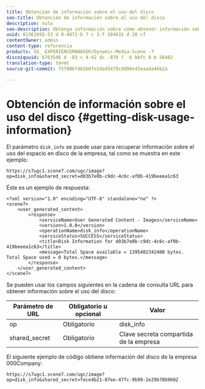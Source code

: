 ```yaml
---
title: Obtención de información sobre el uso del disco
seo-title: Obtención de información sobre el uso del disco
description: nulo
seo-description: Obtenga información sobre cómo obtener información sobre el uso del disco.
uuid: 01361693-53 d 0-4072-b 7 c 3-f 284631 d 28 cf
contentOwner: admin
content-type: referencia
products: SG_ EXPERIENCEMANAGER/Dynamic-Media-Scene -7
discoiquuid: 6763546 d -83 c 4-42 dc -879 f -6 bbfc 8 b 56482
translation-type: tm+mt
source-git-commit: 75f006fd81b0fe2dad5479cdd98e45eaada46b2a

---
```



# Obtención de información sobre el uso del disco {#getting-disk-usage-information}

El parámetro `disk_info` se puede usar para recuperar información sobre el uso del espacio en disco de la empresa, tal como se muestra en este ejemplo:

```as3
https://s7ugc1.scene7.com/ugc/image?op=disk_info&shared_secret=d03b7e0b-c9dc-4c6c-af0b-419beeea1c63
```

Éste es un ejemplo de respuesta:

```as3
<?xml version="1.0" encoding="UTF-8" standalone="no" ?> 
<scene7> 
    <user_generated_content> 
        <response> 
            <serviceName>User Generated Content - Images</serviceName> 
            <version>1.0.0</version> 
            <operationName>disk_info</operationName> 
            <serviceStatus>SUCCESS</serviceStatus> 
            <title>Disk Information for d03b7e0b-c9dc-4c6c-af0b-419beeea1c63</title> 
            <message>Total Space available = 1395402342400 bytes. Total Space used = 0 bytes.</message> 
        </response> 
    </user_generated_content> 
</scene7>
```

Se pueden usar los campos siguientes en la cadena de consulta URL para obtener información sobre el uso del disco:

| Parámetro de URL | Obligatorio u opcional | Valor |
|--- |--- |--- |
| op | Obligatorio | disk_info |
| shared_secret | Obligatorio | Clave secreta compartida de la empresa |

El siguiente ejemplo de código obtiene información del disco de la empresa 000Company:

```as3
https://s7ugc1.scene7.com/ugc/image?op=disk_info&shared_secret=fece4b21-87ee-47fc-9b99-2e29b78b9602
```


